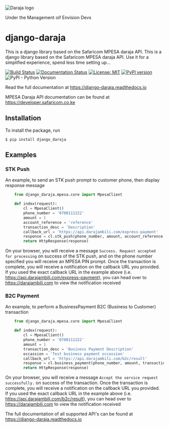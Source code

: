 ![Daraja logo](logo.png "Daraja logo")

Under the Management oif Envision Devs
# django-daraja

This is a django library based on the Safaricom MPESA daraja API. This is a django library based on the Safaricom MPESA daraja API. Use it for a simplified experience, spend less time setting up...

[![Build Status](https://circleci.com/gh/martinmogusu/django-daraja.svg?style=shield)](https://circleci.com/gh/martinmogusu/django-daraja)
[![Documentation Status](https://readthedocs.org/projects/django-daraja/badge/?version=latest)](https://django-daraja.readthedocs.io/en/latest/?badge=latest)
[![License: MIT](https://img.shields.io/badge/License-MIT-yellow.svg)](https://opensource.org/licenses/MIT)
[![PyPI version](https://badge.fury.io/py/django-daraja.svg)](https://badge.fury.io/py/django-daraja)
![PyPI - Python Version](https://img.shields.io/pypi/pyversions/django-daraja.svg)

Read the full documentation at https://django-daraja.readthedocs.io

MPESA Daraja API documentation can be found at https://developer.safaricom.co.ke

## Installation

To install the package, run

```
$ pip install django_daraja
```

## Examples

### STK Push

An example, to send an STK push prompt to customer phone, then display response message

```python
    from django_daraja.mpesa.core import MpesaClient

    def index(request):
        cl = MpesaClient()
        phone_number = '0700111222'
        amount = 1
        account_reference = 'reference'
        transaction_desc = 'Description'
        callback_url = 'https://api.darajambili.com/express-payment'
        response = cl.stk_push(phone_number, amount, account_reference, transaction_desc, callback_url)
        return HttpResponse(response)
```

On your browser, you will receive a message `Success. Request accepted for processing` on success of the STK push, and on the phone number specified you will receive an MPESA PIN prompt. Once the transaction is complete, you will receive a notification on the callback URL you provided. If you used the exact callback URL in the example above (i.e. https://api.darajambili.com/express-payment), you can head over to https://darajambili.com to view the notification received

### B2C Payment

An example, to perform a BusinessPayment B2C (Business to Customer) transaction

```python
    from django_daraja.mpesa.core import MpesaClient

    def index(request):
        cl = MpesaClient()
        phone_number = '0700111222'
        amount = 1
        transaction_desc = 'Business Payment Description'
        occassion = 'Test business payment occassion'
        callback_url = 'https://api.darajambili.com/b2c/result'
        response = cl.business_payment(phone_number, amount, transaction_desc, callback_url, occassion)
        return HttpResponse(response)

```

On your browser, you will receive a message `Accept the service request successfully.` on success of the transaction. Once the transaction is complete, you will receive a notification on the callback URL you provided. If you used the exact callback URL in the example above (i.e. https://api.darajambili.com/b2c/result), you can head over to https://darajambili.com to view the notification received

The full documentation of all supported API's can be found at https://django-daraja.readthedocs.io
